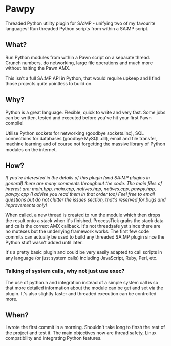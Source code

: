 # Pawpy

Threaded Python utility plugin for SA:MP - unifying two of my favourite languages! Run threaded Python scripts from within a SA:MP script.

## What?

Run Python modules from within a Pawn script on a separate thread. Crunch numbers, do networking, large file operations and much more without halting the Pawn AMX.

This isn't a full SA:MP API in Python, that would require upkeep and I find those projects quite pointless to build on.

## Why?

Python is a great language. Flexible, quick to write and very fast. Some jobs can be written, tested and executed before you've hit your first Pawn compile!

Utilise Python sockets for networking (goodbye sockets.inc), SQL connections for databases (goodbye MySQL.dll), email and file transfer, machine learning and of course not forgetting the massive library of Python modules on the internet.

## How?

*If you're interested in the details of this plugin (and SA:MP plugins in general) there are many comments throughout the code. The main files of interest are: main.hpp, main.cpp, natives.hpp, natives.cpp, pawpy.hpp, pawpy.cpp (I advise you read them in that order too) Feel free to email questions but do not clutter the issues section, that's reserved for bugs and improvements only!*

When called, a new thread is created to run the module which then drops the result onto a stack when it's finished. ProcessTick grabs the stack data and calls the correct AMX callback. It's not threadsafe yet since there are no mutexes but the underlying framework works. The first few code commits can actually be used to build any threaded SA:MP plugin since the Python stuff wasn't added until later.

It's a pretty basic plugin and could be very easily adapted to call scripts in any language (or just system calls) including JavaScript, Ruby, Perl, etc.

### Talking of system calls, why not just use exec?

The use of python.h and integration instead of a simple system call is so that more detailed information about the module can be get and set via the plugin. It's also slightly faster and threaded execution can be controlled more.

## When?

I wrote the first commit in a morning. Shouldn't take long to finsh the rest of the project and test it. The main objectives now are thread safety, Linux compatibility and integrating Python features.
